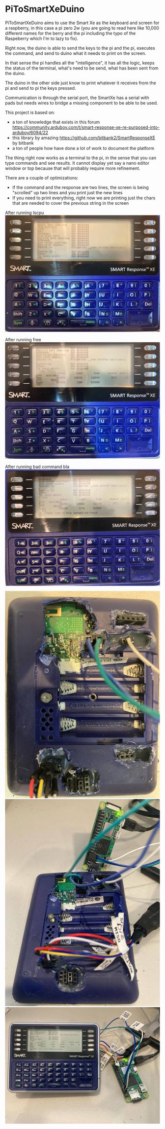 # PiToSmartXeDuino

PiToSmartXeDuino aims to use the Smart Xe as the keyboard and screen for a raspberry, in this case a pi zero 2w (you are going to read here like 10,000 different names for the berry and the pi including the typo of the Raspeberry which I'm to lazy to fix).

Right now, the duino is able to send the keys to the pi and the pi, executes the command, and send to duino what it needs to print on the screen.

In that sense the pi handles all the "intelligence", it has all the logic, keeps the status of the terminal, what's need to be send, what has been sent from the duino.

The duino in the other side just know to print whatever it receives from the pi and send to pi the keys pressed.

Communication is through the serial port, the SmartXe has a serial with pads but needs wires to bridge a missing component to be able to be used.

This project is based on:

- a ton of knowledge that exists in this forum https://community.arduboy.com/t/smart-response-xe-re-purposed-into-arduboy/6094/22
- this library by amazing https://github.com/bitbank2/SmartResponseXE by bitbank
- a ton of people how have done a lot of work to document the platform

The thing right now works as a terminal to the pi, in the sense that you can type commands and see results.
It cannot display yet say a nano editor window or top because that will probably require more refinement.

There are a couple of optimizations:
- If the command and the response are two lines, the screen is being "scrolled" up two lines and you print just the new lines
- If you need to print everything, right now we are printing just the chars that are needed to cover the previous string in the screen

After running lscpu
![My Image](photos/smartXe_001.jpg)

After running free
![My Image](photos/smartXe_002.jpg)

After running bad command bla
![My Image](photos/smartXe_000.jpg)

![My Image](photos/smartXe_setup_000.jpg)
![My Image](photos/smartXe_setup_001.jpg)
![My Image](photos/smartXe_setup_002.jpg)


